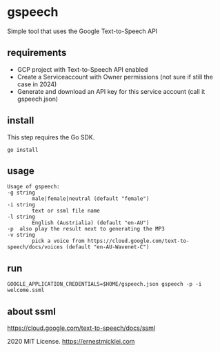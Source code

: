 # gspeech

Simple tool that uses the Google Text-to-Speech API

## requirements

- GCP project with Text-to-Speech API enabled
- Create a Serviceaccount with Owner permissions (not sure if still the case in 2024)
- Generate and download an API key for this service account (call it gspeech.json)

## install

This step requires the Go SDK.

    go install

## usage

    Usage of gspeech:
    -g string
            male|female|neutral (default "female")
    -i string
            text or ssml file name
    -l string
            English (Austrialia) (default "en-AU")
    -p	also play the result next to generating the MP3
    -v string
            pick a voice from https://cloud.google.com/text-to-speech/docs/voices (default "en-AU-Wavenet-C")

## run

    GOOGLE_APPLICATION_CREDENTIALS=$HOME/gspeech.json gspeech -p -i welcome.ssml

## about ssml

https://cloud.google.com/text-to-speech/docs/ssml

2020 MIT License. https://ernestmicklei.com